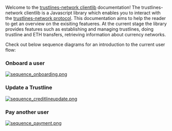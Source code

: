 Welcome to the [trustlines-network clientlib](https://github.com/trustlines-network/clientlib) documentation! The trustlines-network clientlib is a Javascript library which enables you to interact with the [trustlines-network protocol](https://trustlines.network). This documentation aims to help the reader to get an overview on the exisiting featueres. At the current stage the library provides features such as establishing and managing trustlines, doing trustline and ETH transfers, retrieving information about currency networks. 

Check out below sequence diagrams for an introduction to the current user flow:

### Onboard a user

[![sequence_onboarding.png](http://i.imgur.com/Tc1ssO9.png "trustlines user flow onboarding")](http://i.imgur.com/Bd3FhkT.png)

### Update a Trustline

[![sequence_creditlineupdate.png](http://i.imgur.com/SOMZogq.png "trustlines user flow credit line update")](http://i.imgur.com/6ANndDb.png)

### Pay another user

[![sequence_payment.png](http://i.imgur.com/7CVOj0o.png "trustlines user flow payment")](http://i.imgur.com/9fpXkyw.png)
